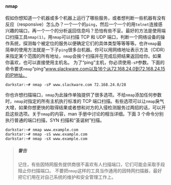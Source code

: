 #### nmap

假如你想知道一个机器或多个机器上运行了哪些服务，或者想判断一些机器有没有反应（responsive）怎么办？一个一个的`ping`，然后一个一个的用`telnet`连接感兴趣的端口，再一个一个的分析返回信息吗？恐怕有些不妥。最好的方法是使用端口扫描工具`nmap(1)`。用`nmap`可以扫描 TCP 和 UDP 端口，判断一个网络设备的操作系统，探测每个被定位的服务以便确定它们的具体类型等等等等。也许`nmap`最简单的使用方法就是一下子`ping`很多台机器。你可以用网络地址表示方法（CIDR）来指定某个范围的所有地址，`nmap`会挨个扫描并在完成后把结果返回给你。如果你喜欢，也可以直接使用主机名。
为了“ping”主机，你必须使用`-sP`参数。下面的命令要求`nmap`“ping”www.slackware.com以及16个从72.168.24.0到72.168.24.15的IP地址。

```
darkstar:~# nmap -sP www.slackware.com 72.168.24.0/28
```

你也许想扫描端口，`nmap`为此操作单独提供了很多选项。不给`nmap`添加任何参数时，`nmap`对指定的所有主机执行标准的 TCP 端口扫描。有些选项可以让`nmap`戾气大增，如果你想更快的取得结果或者想和对方的入侵检测服务过两招的话，可以开启这些选项。关于`nmap`的内容，man 手册中讨论的相当详细。下面 3 个命令分别执行普通的端口扫描，SYN 扫描和“圣诞树”扫描。

```
darkstar:~# nmap www.example.com
darkstar:~# nmap -sS www.example.com
darkstar:~# nmap -sX www.example.com
```

> ##### 警告
>
> 记住，有些因特网服务提供商很不喜欢有人扫描端口，它们可能会采取手段阻止你扫描端口。 不要把`nmap`这样的工具当作通用的因特网扫描器，最好把它们用在对自己系统的维护和安全管理工作上。
